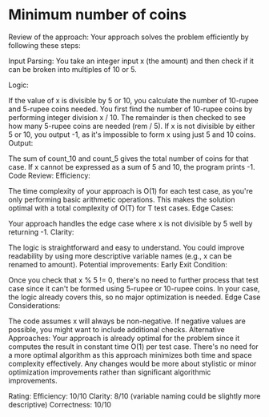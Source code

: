 # Minimum number of coins

Review of the approach:
Your approach solves the problem efficiently by following these steps:

Input Parsing: You take an integer input x (the amount) and then check if it can be broken into multiples of 10 or 5.

Logic:

If the value of x is divisible by 5 or 10, you calculate the number of 10-rupee and 5-rupee coins needed.
You first find the number of 10-rupee coins by performing integer division x / 10.
The remainder is then checked to see how many 5-rupee coins are needed (rem / 5).
If x is not divisible by either 5 or 10, you output -1, as it's impossible to form x using just 5 and 10 coins.
Output:

The sum of count_10 and count_5 gives the total number of coins for that case.
If x cannot be expressed as a sum of 5 and 10, the program prints -1.
Code Review:
Efficiency:

The time complexity of your approach is O(1) for each test case, as you're only performing basic arithmetic operations. This makes the solution optimal with a total complexity of O(T) for T test cases.
Edge Cases:

Your approach handles the edge case where x is not divisible by 5 well by returning -1.
Clarity:

The logic is straightforward and easy to understand.
You could improve readability by using more descriptive variable names (e.g., x can be renamed to amount).
Potential improvements:
Early Exit Condition:

Once you check that x % 5 != 0, there's no need to further process that test case since it can't be formed using 5-rupee or 10-rupee coins. In your case, the logic already covers this, so no major optimization is needed.
Edge Case Considerations:

The code assumes x will always be non-negative. If negative values are possible, you might want to include additional checks.
Alternative Approaches:
Your approach is already optimal for the problem since it computes the result in constant time O(1) per test case. There's no need for a more optimal algorithm as this approach minimizes both time and space complexity effectively. Any changes would be more about stylistic or minor optimization improvements rather than significant algorithmic improvements.

Rating:
Efficiency: 10/10
Clarity: 8/10 (variable naming could be slightly more descriptive)
Correctness: 10/10
